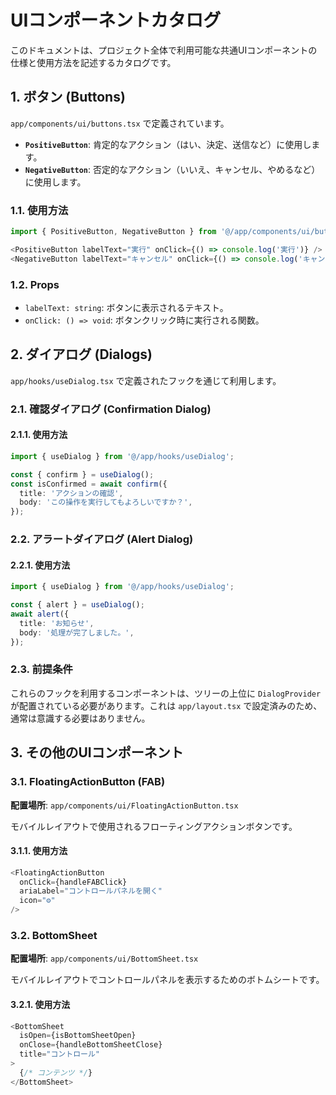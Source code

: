 # UIコンポーネントカタログ

このドキュメントは、プロジェクト全体で利用可能な共通UIコンポーネントの仕様と使用方法を記述するカタログです。

## 1. ボタン (Buttons)

`app/components/ui/buttons.tsx` で定義されています。

- **`PositiveButton`**: 肯定的なアクション（はい、決定、送信など）に使用します。
- **`NegativeButton`**: 否定的なアクション（いいえ、キャンセル、やめるなど）に使用します。

### 1.1. 使用方法
```typescript
import { PositiveButton, NegativeButton } from '@/app/components/ui/buttons';

<PositiveButton labelText="実行" onClick={() => console.log('実行')} />
<NegativeButton labelText="キャンセル" onClick={() => console.log('キャンセル')} />
```

### 1.2. Props
- `labelText: string`: ボタンに表示されるテキスト。
- `onClick: () => void`: ボタンクリック時に実行される関数。

## 2. ダイアログ (Dialogs)

`app/hooks/useDialog.tsx` で定義されたフックを通じて利用します。

### 2.1. 確認ダイアログ (Confirmation Dialog)

#### 2.1.1. 使用方法
```typescript
import { useDialog } from '@/app/hooks/useDialog';

const { confirm } = useDialog();
const isConfirmed = await confirm({
  title: 'アクションの確認',
  body: 'この操作を実行してもよろしいですか？',
});
```

### 2.2. アラートダイアログ (Alert Dialog)

#### 2.2.1. 使用方法
```typescript
import { useDialog } from '@/app/hooks/useDialog';

const { alert } = useDialog();
await alert({
  title: 'お知らせ',
  body: '処理が完了しました。',
});
```

### 2.3. 前提条件
これらのフックを利用するコンポーネントは、ツリーの上位に `DialogProvider` が配置されている必要があります。これは `app/layout.tsx` で設定済みのため、通常は意識する必要はありません。

## 3. その他のUIコンポーネント

### 3.1. FloatingActionButton (FAB)

**配置場所**: `app/components/ui/FloatingActionButton.tsx`

モバイルレイアウトで使用されるフローティングアクションボタンです。

#### 3.1.1. 使用方法
```typescript
<FloatingActionButton
  onClick={handleFABClick}
  ariaLabel="コントロールパネルを開く"
  icon="⚙️"
/>
```

### 3.2. BottomSheet

**配置場所**: `app/components/ui/BottomSheet.tsx`

モバイルレイアウトでコントロールパネルを表示するためのボトムシートです。

#### 3.2.1. 使用方法
```typescript
<BottomSheet
  isOpen={isBottomSheetOpen}
  onClose={handleBottomSheetClose}
  title="コントロール"
>
  {/* コンテンツ */}
</BottomSheet>
```
